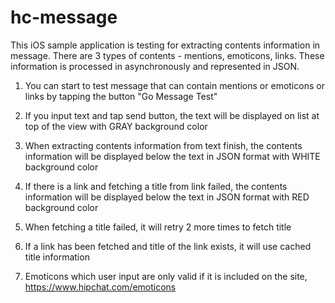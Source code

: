 # hc-message

This iOS sample application is testing for extracting contents information in message.
There are 3 types of contents - mentions, emoticons, links.
These information is processed in asynchronously and represented in JSON.

1. You can start to test message that can contain mentions or emoticons or links by tapping the button "Go Message Test"

2. If you input text and tap send button, the text will be displayed on list at top of the view with GRAY background color

3. When extracting contents information from text finish, the contents information will be displayed below the text in JSON format with WHITE background color

4. If there is a link and fetching a title from link failed, the contents information will be displayed below the text in JSON format with RED background color

5. When fetching a title failed, it will retry 2 more times to fetch title

6. If a link has been fetched and title of the link exists, it will use cached title information

7. Emoticons which user input are only valid if it is included on the site, https://www.hipchat.com/emoticons
